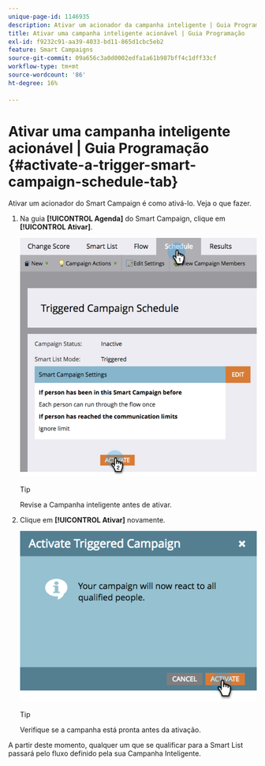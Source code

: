 ```yaml
---
unique-page-id: 1146935
description: Ativar um acionador da campanha inteligente | Guia Programação - Documentação do Marketo - Documentação do produto
title: Ativar uma campanha inteligente acionável | Guia Programação
exl-id: f9232c91-aa39-4033-bd11-865d1cbc5eb2
feature: Smart Campaigns
source-git-commit: 09a656c3a0d0002edfa1a61b987bff4c1dff33cf
workflow-type: tm+mt
source-wordcount: '86'
ht-degree: 16%

---
```


# Ativar uma campanha inteligente acionável | Guia Programação {#activate-a-trigger-smart-campaign-schedule-tab}

Ativar um acionador do Smart Campaign é como ativá-lo. Veja o que fazer.

1. Na guia **[!UICONTROL Agenda]** do Smart Campaign, clique em **[!UICONTROL Ativar]**.

   ![](assets/activate-a-trigger-smart-campaign-schedule-tab-1.png)

   >[!TIP]
   >
   >Revise a Campanha inteligente antes de ativar.

1. Clique em **[!UICONTROL Ativar]** novamente.

   ![](assets/activate-a-trigger-smart-campaign-schedule-tab-2.png)

   >[!TIP]
   >
   >Verifique se a campanha está pronta antes da ativação.

A partir deste momento, qualquer um que se qualificar para a Smart List passará pelo fluxo definido pela sua Campanha Inteligente.
